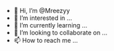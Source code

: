 - 👋 Hi, I’m @Mreezyy
- 👀 I’m interested in ...
- 🌱 I’m currently learning ...
- 💞️ I’m looking to collaborate on ...
- 📫 How to reach me ...

<!---
Mreezyy/Mreezyy is a ✨ special ✨ repository because its `README.md` (this file) appears on your GitHub profile.
You can click the Preview link to take a look at your changes.
--->
